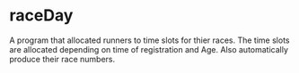 # raceDay
A program that allocated runners to time slots for thier races. The time slots are allocated depending on time of registration and Age. Also automatically produce their race numbers.
